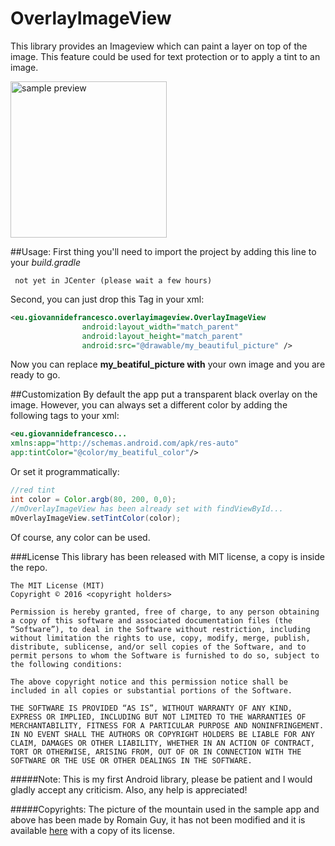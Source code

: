 # OverlayImageView

This library provides an Imageview which can paint a layer on top of the image. This feature could be used for text protection or to apply a tint to an image.

<img src="http://jibbo.altervista.org/gh/overlayimageview.gif" alt="sample preview" title="sample preview" width="250"/>

##Usage:
First thing you'll need to import the project by adding this line to your *build.gradle*

```
 not yet in JCenter (please wait a few hours)
``` 
Second, you can just drop this Tag in your xml:

```xml
<eu.giovannidefrancesco.overlayimageview.OverlayImageView
                android:layout_width="match_parent"
                android:layout_height="match_parent"
                android:src="@drawable/my_beautiful_picture" />
```

Now you can replace **my_beatiful_picture with** your own image and you are ready to go.

##Customization
By default the app put a transparent black overlay on the image. However, you can always set a different color by adding the following tags to your xml:

```xml
<eu.giovannidefrancesco...
xmlns:app="http://schemas.android.com/apk/res-auto"
app:tintColor="@color/my_beatiful_color"/>
```
Or set it programmatically:
```java
//red tint
int color = Color.argb(80, 200, 0,0);
//mOverlayImageView has been already set with findViewById...
mOverlayImageView.setTintColor(color);
```
Of course, any color can be used.

###License
This library has been released with MIT license, a copy is inside the repo.
```
The MIT License (MIT)
Copyright © 2016 <copyright holders>

Permission is hereby granted, free of charge, to any person obtaining a copy of this software and associated documentation files (the “Software”), to deal in the Software without restriction, including without limitation the rights to use, copy, modify, merge, publish, distribute, sublicense, and/or sell copies of the Software, and to permit persons to whom the Software is furnished to do so, subject to the following conditions:

The above copyright notice and this permission notice shall be included in all copies or substantial portions of the Software.

THE SOFTWARE IS PROVIDED “AS IS”, WITHOUT WARRANTY OF ANY KIND, EXPRESS OR IMPLIED, INCLUDING BUT NOT LIMITED TO THE WARRANTIES OF MERCHANTABILITY, FITNESS FOR A PARTICULAR PURPOSE AND NONINFRINGEMENT. IN NO EVENT SHALL THE AUTHORS OR COPYRIGHT HOLDERS BE LIABLE FOR ANY CLAIM, DAMAGES OR OTHER LIABILITY, WHETHER IN AN ACTION OF CONTRACT, TORT OR OTHERWISE, ARISING FROM, OUT OF OR IN CONNECTION WITH THE SOFTWARE OR THE USE OR OTHER DEALINGS IN THE SOFTWARE.
```

#####Note:
This is my first Android library, please be patient and I would gladly accept
any criticism. Also, any help is appreciated!

#####Copyrights:
The picture of the mountain used in the sample app and above has been made by Romain Guy, it has not been modified and it is available <a href='https://www.flickr.com/photos/romainguy/5911366388'>here</a> with a copy of its license. 
